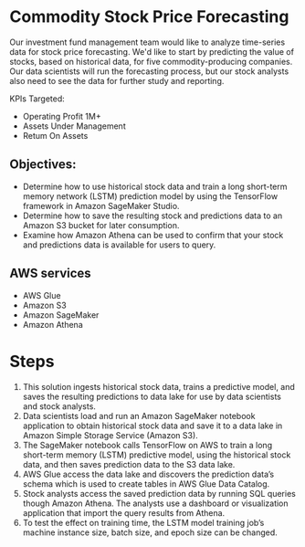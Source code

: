 # Commodity Stock Price Forecasting

Our investment fund management team would like to analyze time-series data for stock price forecasting. We'd like to start by predicting the value of stocks, based on historical data, for five commodity-producing companies. Our data scientists will run the forecasting process, but our stock analysts also need to see the data for further study and reporting.

KPIs Targeted:

- Operating Profit 1M+
- Assets Under Management
- Retum On Assets

## Objectives:

- Determine how to use historical stock data and train a long short-term memory network (LSTM) prediction model by using the TensorFlow framework in Amazon SageMaker Studio.
- Determine how to save the resulting stock and predictions data to an Amazon S3 bucket for later consumption.
- Examine how Amazon Athena can be used to confirm that your stock and predictions data is available for users to query.

## AWS services

- AWS Glue
- Amazon S3
- Amazon SageMaker
- Amazon Athena

# Steps

1. This solution ingests historical stock data, trains a predictive model, and saves the resulting predictions to data lake for use by data scientists and stock analysts.
2. Data scientists load and run an Amazon SageMaker notebook application to obtain historical stock data and save it to a data lake in Amazon Simple Storage Service (Amazon S3).
3. The SageMaker notebook calls TensorFlow on AWS to train a long short-term memory (LSTM) predictive model, using the historical stock data, and then saves prediction data to the S3 data lake.
4. AWS Glue access the data lake and discovers the prediction data’s schema which is used to create tables in AWS Glue Data Catalog.
5. Stock analysts access the saved prediction data by running SQL queries though Amazon Athena. The analysts use a dashboard or visualization application that import the query results from Athena.
6. To test the effect on training time, the LSTM model training job’s machine instance size, batch size, and epoch size can be changed.